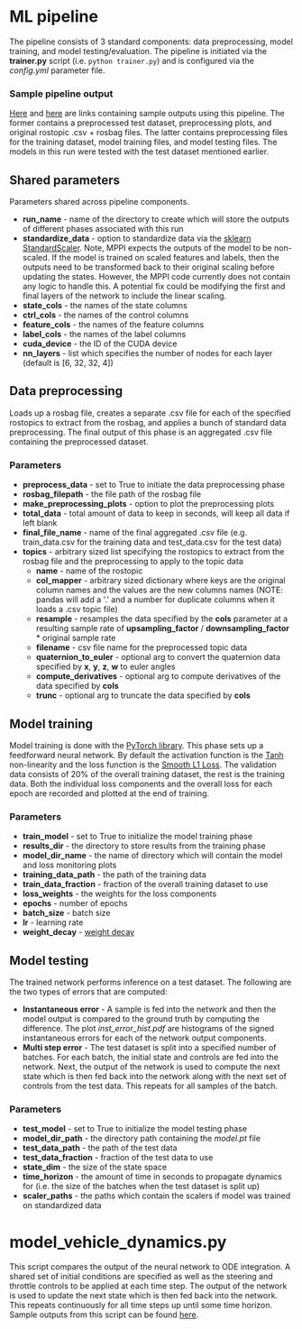 # ML pipeline
The pipeline consists of 3 standard components: data preprocessing, model training, and model testing/evaluation. The
pipeline is initiated via the __trainer.py__ script (i.e. `python trainer.py`) and is configured via the _config.yml_ parameter file. 

### Sample pipeline output
[Here](https://drive.google.com/drive/folders/18RyBF3rOT8EYqhjZNGO42cna23OOXpTX?usp=sharing) and [here](https://drive.google.com/drive/folders/1ySzDX9JWf1Y3PGeK6iSBXYrupQeQwVtM?usp=sharing) 
are links containing sample outputs using this pipeline. The former contains a preprocessed test dataset, preprocessing plots, and original rostopic .csv + rosbag files.
The latter contains preprocessing files for the training dataset, model training files, and model testing files. The models in this run were tested with the test dataset
mentioned earlier. 

## Shared parameters
Parameters shared across pipeline components.
- __run_name__ - name of the directory to create which will store the outputs of different phases associated with this run
- __standardize_data__ - option to standardize data via the [sklearn StandardScaler](https://scikit-learn.org/stable/modules/generated/sklearn.preprocessing.StandardScaler.html).
Note, MPPI expects the outputs of the model to be non-scaled. If the model is trained on scaled features and labels, then
the outputs need to be transformed back to their original scaling before updating the states. However, the MPPI code currently does 
not contain any logic to handle this. A potential fix could be modifying the first and final layers of the network to include
the linear scaling.
- __state_cols__ - the names of the state columns 
- __ctrl_cols__ - the names of the control columns
- __feature_cols__ - the names of the feature columns
- __label_cols__ - the names of the label columns
- __cuda_device__ - the ID of the CUDA device
- __nn_layers__ - list which specifies the number of nodes for each layer (default is [6, 32, 32, 4])

## Data preprocessing
Loads up a rosbag file, creates a separate .csv file for each of the specified rostopics to extract from the rosbag, and
applies a bunch of standard data preprocessing. The final output of this phase is an aggregated .csv file containing the preprocessed dataset.

### Parameters
- __preprocess_data__ - set to True to initiate the data preprocessing phase
- __rosbag_filepath__ - the file path of the rosbag file
- __make_preprocessing_plots__ - option to plot the preprocessing plots
- __total_data__ - total amount of data to keep in seconds, will keep all data if left blank
- __final_file_name__ - name of the final aggregated .csv file (e.g. train_data.csv for the training data and test_data.csv for the test data)
- __topics__ - arbitrary sized list specifying the rostopics to extract from the rosbag file and the preprocessing to apply to the topic data
    - __name__ - name of the rostopic
    - __col_mapper__ - arbitrary sized dictionary where keys are the original column names and the values are the new columns names
    (NOTE: pandas will add a '.' and a number for duplicate columns when it loads a .csv topic file)
    - __resample__ - resamples the data specified by the __cols__ parameter at a resulting sample rate of __upsampling_factor__ / __downsampling_factor__ * original sample rate
    - __filename__ - csv file name for the preprocessed topic data
    - __quaternion_to_euler__ - optional arg to convert the quaternion data specified by __x__, __y__, __z__, __w__ to euler angles
    - __compute_derivatives__ - optional arg to compute derivatives of the data specified by __cols__
    - __trunc__ - optional arg to truncate the data specified by __cols__

## Model training
Model training is done with the [PyTorch library](https://pytorch.org/). This phase sets up a feedforward neural network.
By default the activation function is the [Tanh](https://pytorch.org/docs/stable/generated/torch.nn.Tanh.html)
non-linearity and the loss function is the [Smooth L1 Loss](https://pytorch.org/docs/stable/generated/torch.nn.SmoothL1Loss.html).
The validation data consists of 20% of the overall training dataset, the rest is the training data. Both the individual loss components and 
the overall loss for each epoch are recorded and plotted at the end of training.

### Parameters
- __train_model__ - set to True to initialize the model training phase
- __results_dir__ - the directory to store results from the training phase
- __model_dir_name__ - the name of directory which will contain the model and loss monitoring plots
- __training_data_path__ - the path of the training data
- __train_data_fraction__ - fraction of the overall training dataset to use
- __loss_weights__ - the weights for the loss components
- __epochs__ - number of epochs
- __batch_size__ - batch size
- __lr__ - learning rate
- __weight_decay__ - [weight decay](https://pytorch.org/docs/stable/optim.html#torch.optim.Adam)


## Model testing
The trained network performs inference on a test dataset. The following are the two types of errors that are computed:
- __Instantaneous error__ - A sample is fed into the network and then the model output is compared to the ground truth by computing the difference.
The plot _inst_error_hist.pdf_ are histograms of the signed instantaneous errors for each of the network output components.
- __Multi step error__ - The test dataset is split into a specified number of batches. For each batch, the initial state and controls
are fed into the network. Next, the output of the network is used to compute the next state which is then fed back into the network along with 
the next set of controls from the test data. This repeats for all samples of the batch. 

### Parameters
- __test_model__ - set to True to initialize the model testing phase
- __model_dir_path__ - the directory path containing the _model.pt_ file
- __test_data_path__ - the path of the test data
- __test_data_fraction__ - fraction of the test data to use
- __state_dim__ - the size of the state space
- __time_horizon__ - the amount of time in seconds to propagate dynamics for (i.e. the size of the batches when the test dataset is split up)
- __scaler_paths__ - the paths which contain the scalers if model was trained on standardized data

# model_vehicle_dynamics.py
This script compares the output of the neural network to ODE integration. A shared set of initial conditions are specified as well as the 
steering and throttle controls to be applied at each time step. The output of the network is used to update the next state which is then fed back
into the network. This repeats continuously for all time steps up until some time horizon. Sample outputs from this script 
can be found [here](https://drive.google.com/drive/folders/1umg91lUWqW036agO9n1Zxo41iHHsKDhm?usp=sharing).